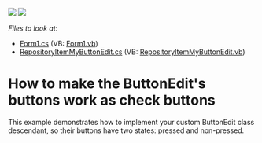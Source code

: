 <!-- default badges list -->
[![](https://img.shields.io/badge/Open_in_DevExpress_Support_Center-FF7200?style=flat-square&logo=DevExpress&logoColor=white)](https://supportcenter.devexpress.com/ticket/details/E1931)
[![](https://img.shields.io/badge/📖_How_to_use_DevExpress_Examples-e9f6fc?style=flat-square)](https://docs.devexpress.com/GeneralInformation/403183)
<!-- default badges end -->
<!-- default file list -->
*Files to look at*:

* [Form1.cs](./CS/Form1.cs) (VB: [Form1.vb](./VB/Form1.vb))
* [RepositoryItemMyButtonEdit.cs](./CS/RepositoryItemMyButtonEdit.cs) (VB: [RepositoryItemMyButtonEdit.vb](./VB/RepositoryItemMyButtonEdit.vb))
<!-- default file list end -->
# How to make the ButtonEdit's buttons work as check buttons


<p>This example demonstrates how to implement your custom ButtonEdit class descendant, so their buttons have two states: pressed and non-pressed.</p>

<br/>


